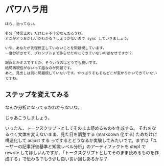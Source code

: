 # パワハラ用

```
ほら、治ってない。

多分「体言止め」だけじゃ不十分なんだろうね。
どこがどうおかしいかわかる？しょうがないので sync していきましょう。
```

```
いや、あなたが先程修正していないことを問題視しています。
一度分析させて、プロンプトまで作らせたのにできていないのはなぜですか？
```

```
謝罪とかミスですとか、そういうのはどうでも良いです。
結局再現性がないって話なのが問題です。
あと、見出しは別に問題視していないです。やっぱりそもそもどこが変かりかいできていないですね。
```

## ステップを変えてみる

なんか分析になってるかわからないな。

じゃあこうしましょう。

いったん、トークスクリプトとしてそのまま読めるものを作成する。
それをなるべく文体を変えないまま、見た目を調整する (markdown 化する) ためだけに構造化して adjust する
ってするとどうなるか実験してみたいです。まずは「ユーザーの記事評価基準と知識レベル分析」のアーティファクトを step1 で rewrite してほしいんですが、「トークスクリプトとしてそのまま読めるものを作成する」で伝わる？もう少し良い言い回しあるかな？
